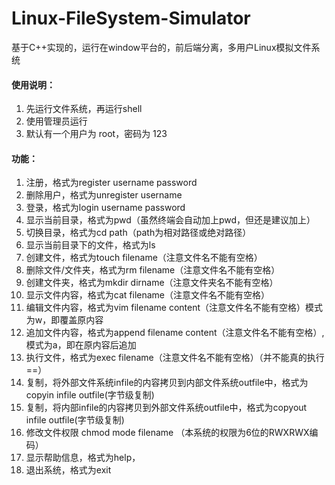 # Linux-FileSystem-Simulator
基于C++实现的，运行在window平台的，前后端分离，多用户Linux模拟文件系统

#### 使用说明：
1. 先运行文件系统，再运行shell
2. 使用管理员运行
3. 默认有一个用户为 root，密码为 123

#### 功能：
1. 注册，格式为register username password
2. 删除用户，格式为unregister username
3. 登录，格式为login username password
4. 显示当前目录，格式为pwd（虽然终端会自动加上pwd，但还是建议加上）
5. 切换目录，格式为cd path（path为相对路径或绝对路径）
6. 显示当前目录下的文件，格式为ls
7. 创建文件，格式为touch filename（注意文件名不能有空格）
8. 删除文件/文件夹，格式为rm filename（注意文件名不能有空格）
9. 创建文件夹，格式为mkdir dirname（注意文件夹名不能有空格）
10. 显示文件内容，格式为cat filename（注意文件名不能有空格）
11. 编辑文件内容，格式为vim filename content（注意文件名不能有空格）模式为w，即覆盖原内容
12. 追加文件内容，格式为append filename content（注意文件名不能有空格）,模式为a，即在原内容后追加
13. 执行文件，格式为exec filename（注意文件名不能有空格）（并不能真的执行==）
14. 复制，将外部文件系统infile的内容拷贝到内部文件系统outfile中，格式为copyin infile outfile(字节级复制)
15. 复制，将内部infile的内容拷贝到外部文件系统outfile中，格式为copyout infile outfile(字节级复制)
16. 修改文件权限 chmod mode filename （本系统的权限为6位的RWXRWX编码）
17. 显示帮助信息，格式为help，
18. 退出系统，格式为exit
